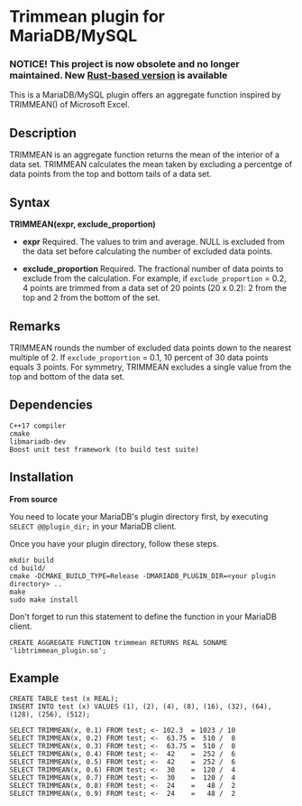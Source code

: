 # Trimmean plugin for MariaDB/MySQL

### NOTICE! This project is now obsolete and no longer maintained. New [Rust-based version](https://github.com/AkiraMiyakoda/mariadb-trimmean-rs) is available

This is a MariaDB/MySQL plugin offers an aggregate function inspired by TRIMMEAN() of Microsoft Excel.

## Description

TRIMMEAN is an aggregate function returns the mean of the interior of a data set. TRIMMEAN calculates the mean taken by excluding a percentge of data points from the top and bottom tails of a data set.

## Syntax

**TRIMMEAN(expr, exclude_proportion)**

* **expr** Required. The values to trim and average. NULL is excluded from the data set before calculating the number of excluded data points.

* **exclude_proportion** Required. The fractional number of data points to exclude from the calculation. For example, if `exclude_proportion` = 0.2, 4 points are trimmed from a data set of 20 points (20 x 0.2): 2 from the top and 2 from the bottom of the set.

## Remarks

TRIMMEAN rounds the number of excluded data points down to the nearest multiple of 2. If `exclude_proportion` = 0.1, 10 percent of 30 data points equals 3 points. For symmetry, TRIMMEAN excludes a single value from the top and bottom of the data set.

## Dependencies

```
C++17 compiler
cmake
libmariadb-dev
Boost unit test framework (to build test suite)
```

## Installation

**From source**

You need to locate your MariaDB's plugin directory first, by executing `SELECT @@plugin_dir;` in your MariaDB client.

Once you have your plugin directory, follow these steps.

```
mkdir build
cd build/
cmake -DCMAKE_BUILD_TYPE=Release -DMARIADB_PLUGIN_DIR=<your plugin directory> ..
make
sudo make install
```

Don't forget to run this statement to define the function in your MariaDB client.

```
CREATE AGGREGATE FUNCTION trimmean RETURNS REAL SONAME 'libtrimmean_plugin.so';
```

## Example

```
CREATE TABLE test (x REAL);
INSERT INTO test (x) VALUES (1), (2), (4), (8), (16), (32), (64), (128), (256), (512);

SELECT TRIMMEAN(x, 0.1) FROM test; <- 102.3  = 1023 / 10
SELECT TRIMMEAN(x, 0.2) FROM test; <-  63.75 =  510 /  8
SELECT TRIMMEAN(x, 0.3) FROM test; <-  63.75 =  510 /  8
SELECT TRIMMEAN(x, 0.4) FROM test; <-  42    =  252 /  6
SELECT TRIMMEAN(x, 0.5) FROM test; <-  42    =  252 /  6
SELECT TRIMMEAN(x, 0.6) FROM test; <-  30    =  120 /  4
SELECT TRIMMEAN(x, 0.7) FROM test; <-  30    =  120 /  4
SELECT TRIMMEAN(x, 0.8) FROM test; <-  24    =   48 /  2
SELECT TRIMMEAN(x, 0.9) FROM test; <-  24    =   48 /  2
```
